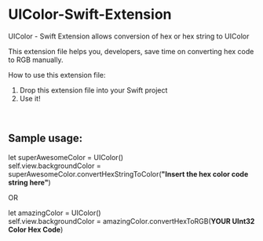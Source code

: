# UIColor-Swift-Extension
UIColor - Swift Extension allows conversion of hex or hex string to UIColor

This extension file helps you, developers, save time on converting hex code to RGB manually. <br>

How to use this extension file: <br>
1. Drop this extension file into your Swift project <br>
2. Use it! 

<br>
<h2>Sample usage:</h2> 

let superAwesomeColor = UIColor() <br>
self.view.backgroundColor = superAwesomeColor.convertHexStringToColor(**"Insert the hex color code string here"**) <br>

OR <br>

let amazingColor = UIColor() <br>
self.view.backgroundColor = amazingColor.convertHexToRGB(**YOUR UInt32 Color Hex Code**)

